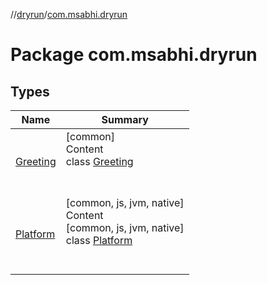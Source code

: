 //[dryrun](../../index.md)/[com.msabhi.dryrun](index.md)



# Package com.msabhi.dryrun  


## Types  
  
|  Name |  Summary | 
|---|---|
| <a name="com.msabhi.dryrun/Greeting///PointingToDeclaration/"></a>[Greeting](-greeting/index.md)| <a name="com.msabhi.dryrun/Greeting///PointingToDeclaration/"></a>[common]  <br>Content  <br>class [Greeting](-greeting/index.md)  <br><br><br>|
| <a name="com.msabhi.dryrun/Platform///PointingToDeclaration/"></a>[Platform](-platform/index.md)| <a name="com.msabhi.dryrun/Platform///PointingToDeclaration/"></a>[common, js, jvm, native]  <br>Content  <br>[common, js, jvm, native]  <br>class [Platform](-platform/index.md)  <br><br><br>|

